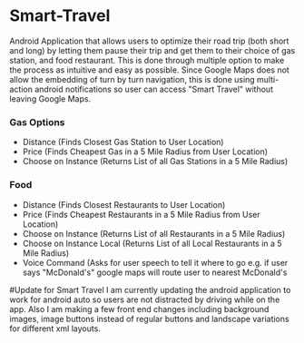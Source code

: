 # Smart-Travel
Android Application that allows users to optimize their road trip (both short and long) by letting them pause their trip and get them to their choice of gas station, and food restaurant.  This is done through multiple option to make the process as intuitive and easy as possible. Since Google Maps does not allow the embedding of turn by turn navigation, this is done using multi-action android notifications so user can access "Smart Travel" without leaving Google Maps.
<br/>
<h3>Gas Options</h3>
<ul><li> Distance (Finds Closest Gas Station to User Location)</li>
<li>Price (Finds Cheapest Gas in a 5 Mile Radius from User Location)</li>
<li>Choose on Instance (Returns List of all Gas Stations in a 5 Mile Radius)</li>
</ul>
<h3>Food</h3>
<ul><li> Distance (Finds Closest Restaurants to User Location)</li>
<li>Price (Finds Cheapest Restaurants in a 5 Mile Radius from User Location)</li>
<li>Choose on Instance (Returns List of all Restaurants in a 5 Mile Radius)</li>
<li>Choose on Instance Local (Returns List of all Local Restaurants in a 5 Mile Radius)</li>
<li> Voice Command (Asks for user speech to tell it where to go e.g. if user says "McDonald's" google maps will route user to nearest McDonald's</li>
</ul>

#Update for Smart Travel
I am currently updating the android application to work for android auto so users are not distracted by driving while on the app. Also I am making a few front end changes including background images, image buttons instead of regular buttons and landscape variations for different xml layouts.
